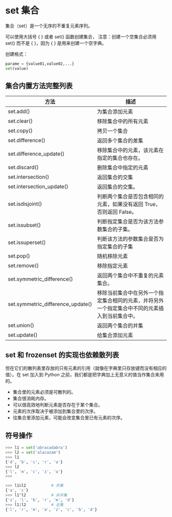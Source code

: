 # set 集合

集合（set）是一个无序的不重复元素序列。

可以使用大括号 { } 或者 set() 函数创建集合，
注意：创建一个空集合必须用 set() 而不是 { }，因为 { } 是用来创建一个空字典。

创建格式：
```py
parame = {value01,value02,...}
set(value)
```

## 集合内置方法完整列表
| 方法                              | 描述                                                                                           |
| --------------------------------- | ---------------------------------------------------------------------------------------------- |
| set.add()                         | 为集合添加元素                                                                                 |
| set.clear()                       | 移除集合中的所有元素                                                                           |
| set.copy()                        | 拷贝一个集合                                                                                   |
| set.difference()                  | 返回多个集合的差集                                                                             |
| set.difference_update()           | 移除集合中的元素，该元素在指定的集合也存在。                                                   |
| set.discard()                     | 删除集合中指定的元素                                                                           |
| set.intersection()                | 返回集合的交集                                                                                 |
| set.intersection_update()         | 返回集合的交集。                                                                               |
| set.isdisjoint()                  | 判断两个集合是否包含相同的元素，如果没有返回 True，否则返回 False。                            |
| set.issubset()                    | 判断指定集合是否为该方法参数集合的子集。                                                       |
| set.issuperset()                  | 判断该方法的参数集合是否为指定集合的子集                                                       |
| set.pop()                         | 随机移除元素                                                                                   |
| set.remove()                      | 移除指定元素                                                                                   |
| set.symmetric_difference()        | 返回两个集合中不重复的元素集合。                                                               |
| set.symmetric_difference_update() | 移除当前集合中在另外一个指定集合相同的元素，并将另外一个指定集合中不同的元素插入到当前集合中。 |
| set.union()                       | 返回两个集合的并集                                                                             |
| set.update()                      | 给集合添加元素                                                                                 |



## set 和 frozenset 的实现也依赖散列表
但在它们的散列表里存放的只有元素的引用（就像在字典里只存放键而没有相应的值）。在 set 加入到 Python 之前，我们都是把字典加上无意义的值当作集合来用的。
* 集合里的元素必须是可散列的。
* 集合很消耗内存。
* 可以很高效地判断元素是否存在于某个集合。
* 元素的次序取决于被添加到集合里的次序。
* 往集合里添加元素，可能会改变集合里已有元素的次序。



## 符号操作

```py
>>> l1 = set('abracadabra')
>>> l2 = set('alacazam')
>>> l1
{'d', 'b', 'c', 'r', 'a'}
>>> l2
{'l', 'm', 'c', 'z', 'a'}
>>>
```

```py
>>> l1&l2           # 并集
{'a', 'c'}
>>> l1^l2           # 非并集
{'z', 'l', 'b', 'r', 'm', 'd'}
>>> l1|l2           # 全集
{'l', 'r', 'm', 'a', 'z', 'c', 'b', 'd'}
```


